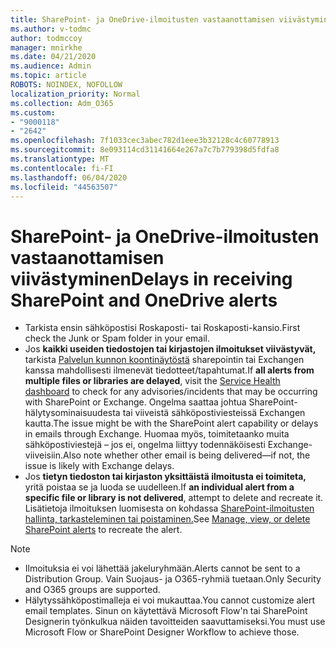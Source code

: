 ```yaml
---
title: SharePoint- ja OneDrive-ilmoitusten vastaanottamisen viivästyminen
ms.author: v-todmc
author: todmccoy
manager: mnirkhe
ms.date: 04/21/2020
ms.audience: Admin
ms.topic: article
ROBOTS: NOINDEX, NOFOLLOW
localization_priority: Normal
ms.collection: Adm_O365
ms.custom:
- "9000118"
- "2642"
ms.openlocfilehash: 7f1033cec3abec782d1eee3b32128c4c60778913
ms.sourcegitcommit: 8e093114cd31141664e267a7c7b779398d5fdfa8
ms.translationtype: MT
ms.contentlocale: fi-FI
ms.lasthandoff: 06/04/2020
ms.locfileid: "44563507"
---
```

# <a name="delays-in-receiving-sharepoint-and-onedrive-alerts"></a><span data-ttu-id="06b78-102">SharePoint- ja OneDrive-ilmoitusten vastaanottamisen viivästyminen</span><span class="sxs-lookup"><span data-stu-id="06b78-102">Delays in receiving SharePoint and OneDrive alerts</span></span>

- <span data-ttu-id="06b78-103">Tarkista ensin sähköpostisi Roskaposti- tai Roskaposti-kansio.</span><span class="sxs-lookup"><span data-stu-id="06b78-103">First check the Junk or Spam folder in your email.</span></span>
- <span data-ttu-id="06b78-104">Jos **kaikki useiden tiedostojen tai kirjastojen ilmoitukset viivästyvät,** tarkista [Palvelun kunnon koontinäytöstä](https://portal.office.com/adminportal/home?ref=/servicehealth) sharepointin tai Exchangen kanssa mahdollisesti ilmenevät tiedotteet/tapahtumat.</span><span class="sxs-lookup"><span data-stu-id="06b78-104">If **all alerts from multiple files or libraries are delayed**, visit the [Service Health dashboard](https://portal.office.com/adminportal/home?ref=/servicehealth) to check for any advisories/incidents that may be occurring with SharePoint or Exchange.</span></span> <span data-ttu-id="06b78-105">Ongelma saattaa johtua SharePoint-hälytysominaisuudesta tai viiveistä sähköpostiviesteissä Exchangen kautta.</span><span class="sxs-lookup"><span data-stu-id="06b78-105">The issue might be with the SharePoint alert capability or delays in emails through Exchange.</span></span> <span data-ttu-id="06b78-106">Huomaa myös, toimitetaanko muita sähköpostiviestejä – jos ei, ongelma liittyy todennäköisesti Exchange-viiveisiin.</span><span class="sxs-lookup"><span data-stu-id="06b78-106">Also note whether other email is being delivered—if not, the issue is likely with Exchange delays.</span></span>
- <span data-ttu-id="06b78-107">Jos **tietyn tiedoston tai kirjaston yksittäistä ilmoitusta ei toimiteta,** yritä poistaa se ja luoda se uudelleen.</span><span class="sxs-lookup"><span data-stu-id="06b78-107">If **an individual alert from a specific file or library is not delivered**, attempt to delete and recreate it.</span></span> <span data-ttu-id="06b78-108">Lisätietoja ilmoituksen luomisesta on kohdassa [SharePoint-ilmoitusten hallinta, tarkasteleminen tai poistaminen.](https://support.microsoft.com/office/99dfb19c-9a90-4a8c-aba1-aa8c8afb0de2)</span><span class="sxs-lookup"><span data-stu-id="06b78-108">See [Manage, view, or delete SharePoint alerts](https://support.microsoft.com/office/99dfb19c-9a90-4a8c-aba1-aa8c8afb0de2) to recreate the alert.</span></span>

> [!NOTE]
> - <span data-ttu-id="06b78-109">Ilmoituksia ei voi lähettää jakeluryhmään.</span><span class="sxs-lookup"><span data-stu-id="06b78-109">Alerts cannot be sent to a Distribution Group.</span></span> <span data-ttu-id="06b78-110">Vain Suojaus- ja O365-ryhmiä tuetaan.</span><span class="sxs-lookup"><span data-stu-id="06b78-110">Only Security and O365 groups are supported.</span></span>
> - <span data-ttu-id="06b78-111">Hälytyssähköpostimalleja ei voi mukauttaa.</span><span class="sxs-lookup"><span data-stu-id="06b78-111">You cannot customize alert email templates.</span></span> <span data-ttu-id="06b78-112">Sinun on käytettävä Microsoft Flow'n tai SharePoint Designerin työnkulkua näiden tavoitteiden saavuttamiseksi.</span><span class="sxs-lookup"><span data-stu-id="06b78-112">You must use Microsoft Flow or SharePoint Designer Workflow to achieve those.</span></span>
